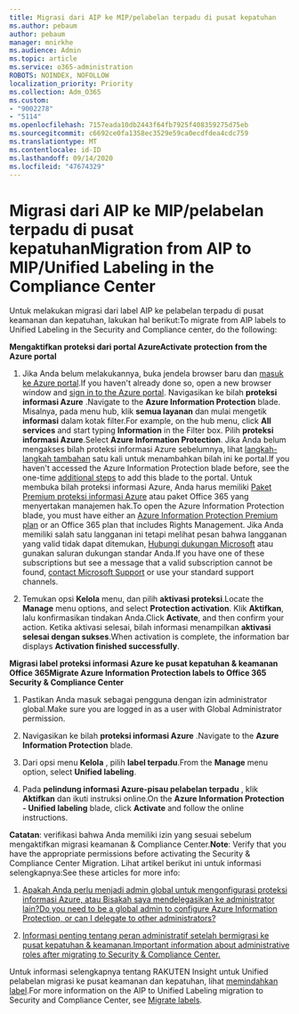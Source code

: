 ```yaml
---
title: Migrasi dari AIP ke MIP/pelabelan terpadu di pusat kepatuhan
ms.author: pebaum
author: pebaum
manager: mnirkhe
ms.audience: Admin
ms.topic: article
ms.service: o365-administration
ROBOTS: NOINDEX, NOFOLLOW
localization_priority: Priority
ms.collection: Adm_O365
ms.custom:
- "9002278"
- "5114"
ms.openlocfilehash: 7157eada10db2443f64fb7925f408359275d75eb
ms.sourcegitcommit: c6692ce0fa1358ec3529e59ca0ecdfdea4cdc759
ms.translationtype: MT
ms.contentlocale: id-ID
ms.lasthandoff: 09/14/2020
ms.locfileid: "47674329"
---
```

# <a name="migration-from-aip-to-mipunified-labeling-in-the-compliance-center"></a><span data-ttu-id="07438-102">Migrasi dari AIP ke MIP/pelabelan terpadu di pusat kepatuhan</span><span class="sxs-lookup"><span data-stu-id="07438-102">Migration from AIP to MIP/Unified Labeling in the Compliance Center</span></span>

<span data-ttu-id="07438-103">Untuk melakukan migrasi dari label AIP ke pelabelan terpadu di pusat keamanan dan kepatuhan, lakukan hal berikut:</span><span class="sxs-lookup"><span data-stu-id="07438-103">To migrate from AIP labels to Unified Labeling in the Security and Compliance center, do the following:</span></span>

<span data-ttu-id="07438-104">**Mengaktifkan proteksi dari portal Azure**</span><span class="sxs-lookup"><span data-stu-id="07438-104">**Activate protection from the Azure portal**</span></span>

1. <span data-ttu-id="07438-105">Jika Anda belum melakukannya, buka jendela browser baru dan [masuk ke Azure portal](https://docs.microsoft.com/azure/information-protection/deploy-use/configure-policy#signing-in-to-the-azure-portal).</span><span class="sxs-lookup"><span data-stu-id="07438-105">If you haven't already done so, open a new browser window and [sign in to the Azure portal](https://docs.microsoft.com/azure/information-protection/deploy-use/configure-policy#signing-in-to-the-azure-portal).</span></span> <span data-ttu-id="07438-106">Navigasikan ke bilah **proteksi informasi Azure** .</span><span class="sxs-lookup"><span data-stu-id="07438-106">Navigate to the **Azure Information Protection** blade.</span></span> <span data-ttu-id="07438-107">Misalnya, pada menu hub, klik **semua layanan** dan mulai mengetik **informasi** dalam kotak filter.</span><span class="sxs-lookup"><span data-stu-id="07438-107">For example, on the hub menu, click **All services** and start typing **Information** in the Filter box.</span></span> <span data-ttu-id="07438-108">Pilih **proteksi informasi Azure**.</span><span class="sxs-lookup"><span data-stu-id="07438-108">Select **Azure Information Protection**.</span></span> <span data-ttu-id="07438-109">Jika Anda belum mengakses bilah proteksi informasi Azure sebelumnya, lihat [langkah-langkah tambahan](https://docs.microsoft.com/azure/information-protection/deploy-use/configure-policy#to-access-the-azure-information-protection-blade-for-the-first-time) satu kali untuk menambahkan bilah ini ke portal.</span><span class="sxs-lookup"><span data-stu-id="07438-109">If you haven't accessed the Azure Information Protection blade before, see the one-time [additional steps](https://docs.microsoft.com/azure/information-protection/deploy-use/configure-policy#to-access-the-azure-information-protection-blade-for-the-first-time) to add this blade to the portal.</span></span> <span data-ttu-id="07438-110">Untuk membuka bilah proteksi informasi Azure, Anda harus memiliki [Paket Premium proteksi informasi Azure](https://www.microsoft.com/cloud-platform/azure-information-protection-pricing) atau paket Office 365 yang menyertakan manajemen hak.</span><span class="sxs-lookup"><span data-stu-id="07438-110">To open the Azure Information Protection blade, you must have either an [Azure Information Protection Premium plan](https://www.microsoft.com/cloud-platform/azure-information-protection-pricing) or an Office 365 plan that includes Rights Management.</span></span> <span data-ttu-id="07438-111">Jika Anda memiliki salah satu langganan ini tetapi melihat pesan bahwa langganan yang valid tidak dapat ditemukan, [Hubungi dukungan Microsoft](https://docs.microsoft.com/azure/information-protection/get-started/information-support#to-contact-microsoft-support) atau gunakan saluran dukungan standar Anda.</span><span class="sxs-lookup"><span data-stu-id="07438-111">If you have one of these subscriptions but see a message that a valid subscription cannot be found, [contact Microsoft Support](https://docs.microsoft.com/azure/information-protection/get-started/information-support#to-contact-microsoft-support) or use your standard support channels.</span></span>

2. <span data-ttu-id="07438-112">Temukan opsi **Kelola** menu, dan pilih **aktivasi proteksi**.</span><span class="sxs-lookup"><span data-stu-id="07438-112">Locate the **Manage** menu options, and select **Protection activation**.</span></span> <span data-ttu-id="07438-113">Klik **Aktifkan**, lalu konfirmasikan tindakan Anda.</span><span class="sxs-lookup"><span data-stu-id="07438-113">Click **Activate**, and then confirm your action.</span></span> <span data-ttu-id="07438-114">Ketika aktivasi selesai, bilah informasi menampilkan **aktivasi selesai dengan sukses**.</span><span class="sxs-lookup"><span data-stu-id="07438-114">When activation is complete, the information bar displays **Activation finished successfully**.</span></span>

<span data-ttu-id="07438-115">**Migrasi label proteksi informasi Azure ke pusat kepatuhan & keamanan Office 365**</span><span class="sxs-lookup"><span data-stu-id="07438-115">**Migrate Azure Information Protection labels to Office 365 Security & Compliance Center**</span></span>

1. <span data-ttu-id="07438-116">Pastikan Anda masuk sebagai pengguna dengan izin administrator global.</span><span class="sxs-lookup"><span data-stu-id="07438-116">Make sure you are logged in as a user with Global Administrator permission.</span></span>

2. <span data-ttu-id="07438-117">Navigasikan ke bilah **proteksi informasi Azure** .</span><span class="sxs-lookup"><span data-stu-id="07438-117">Navigate to the **Azure Information Protection** blade.</span></span>

3. <span data-ttu-id="07438-118">Dari opsi menu **Kelola** , pilih **label terpadu**.</span><span class="sxs-lookup"><span data-stu-id="07438-118">From the **Manage** menu option, select **Unified labeling**.</span></span>

4. <span data-ttu-id="07438-119">Pada **pelindung informasi Azure-pisau pelabelan terpadu** , klik **Aktifkan** dan ikuti instruksi online.</span><span class="sxs-lookup"><span data-stu-id="07438-119">On the **Azure Information Protection - Unified labeling** blade, click **Activate** and follow the online instructions.</span></span>

<span data-ttu-id="07438-120">**Catatan**: verifikasi bahwa Anda memiliki izin yang sesuai sebelum mengaktifkan migrasi keamanan & Compliance Center.</span><span class="sxs-lookup"><span data-stu-id="07438-120">**Note**: Verify that you have the appropriate permissions before activating the Security & Compliance Center Migration.</span></span> <span data-ttu-id="07438-121">Lihat artikel berikut ini untuk informasi selengkapnya:</span><span class="sxs-lookup"><span data-stu-id="07438-121">See these articles for more info:</span></span>

1. [<span data-ttu-id="07438-122">Apakah Anda perlu menjadi admin global untuk mengonfigurasi proteksi informasi Azure, atau Bisakah saya mendelegasikan ke administrator lain?</span><span class="sxs-lookup"><span data-stu-id="07438-122">Do you need to be a global admin to configure Azure Information Protection, or can I delegate to other administrators?</span></span>](https://docs.microsoft.com/azure/information-protection/faqs#do-you-need-to-be-a-global-admin-to-configure-azure-information-protection-or-can-i-delegate-to-other-administrators)

2. [<span data-ttu-id="07438-123">Informasi penting tentang peran administratif setelah bermigrasi ke pusat kepatuhan & keamanan.</span><span class="sxs-lookup"><span data-stu-id="07438-123">Important information about administrative roles after migrating to Security & Compliance Center.</span></span>](https://docs.microsoft.com/azure/information-protection/configure-policy-migrate-labels#important-information-about-administrative-roles)

<span data-ttu-id="07438-124">Untuk informasi selengkapnya tentang RAKUTEN Insight untuk Unified pelabelan migrasi ke pusat keamanan dan kepatuhan, lihat [memindahkan label](https://docs.microsoft.com/azure/information-protection/configure-policy-migrate-labels).</span><span class="sxs-lookup"><span data-stu-id="07438-124">For more information on the AIP to Unified Labeling migration to Security and Compliance Center, see [Migrate labels](https://docs.microsoft.com/azure/information-protection/configure-policy-migrate-labels).</span></span>
